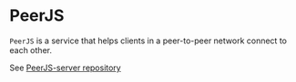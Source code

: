 # PeerJS
`PeerJS` is a service that helps clients in a peer-to-peer network connect to each other.

See [PeerJS-server repository](https://github.com/peers/peerjs-server)